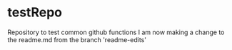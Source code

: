 # testRepo
Repository to test common github functions
I am now making a change to the readme.md from the branch 'readme-edits'
